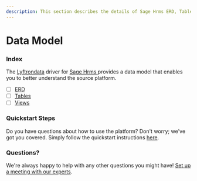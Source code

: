 ```yaml
---
description: This section describes the details of Sage Hrms ERD, Tables, and Views.
---
```


# Data Model

### Index

The  [Lyftrondata](https://www.lyftrondata.com/) driver for [Sage Hrms](https://www.lyftrondata.com/integration/sage-hrms/)[ ](https://www.lyftrondata.com/integration/sage-hrms/)provides a data model that enables you to better understand the source platform.

* [ ] [ERD](../../../human-resource-analytics/sage-hrms/data-model/erd.md)
* [ ] [Tables](../../../human-resource-analytics/sage-hrms/data-model/tables.md)
* [ ] [Views](../../../human-resource-analytics/sage-hrms/data-model/views.md)

### Quickstart Steps

Do you have questions about how to use the platform? Don't worry; we've got you covered. Simply follow the quickstart instructions [here](../../../../quickstart-steps.md).

### Questions? <a href="#questions" id="questions"></a>

We're always happy to help with any other questions you might have! [Set up a meeting with our experts](https://www.lyftrondata.com/book-a-meeting/).

